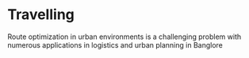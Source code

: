 # Travelling
Route optimization in urban environments is a challenging problem with numerous applications in logistics and urban planning in Banglore
